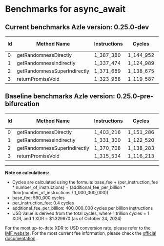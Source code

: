 # Benchmarks for async_await

## Current benchmarks Azle version: 0.25.0-dev

| Id  | Method Name                  | Instructions | Cycles    | USD           | USD/Million Calls | Change                             |
| --- | ---------------------------- | ------------ | --------- | ------------- | ----------------- | ---------------------------------- |
| 0   | getRandomnessDirectly        | 1_387_380    | 1_144_952 | $0.0000015224 | $1.52             | <font color="green">-15_836</font> |
| 1   | getRandomnessIndirectly      | 1_337_474    | 1_124_989 | $0.0000014959 | $1.49             | <font color="red">+6_174</font>    |
| 2   | getRandomnessSuperIndirectly | 1_371_689    | 1_138_675 | $0.0000015141 | $1.51             | <font color="red">+981</font>      |
| 3   | returnPromiseVoid            | 1_323_968    | 1_119_587 | $0.0000014887 | $1.48             | <font color="red">+8_434</font>    |

## Baseline benchmarks Azle version: 0.25.0-pre-bifurcation

| Id  | Method Name                  | Instructions | Cycles    | USD           | USD/Million Calls |
| --- | ---------------------------- | ------------ | --------- | ------------- | ----------------- |
| 0   | getRandomnessDirectly        | 1_403_216    | 1_151_286 | $0.0000015308 | $1.53             |
| 1   | getRandomnessIndirectly      | 1_331_300    | 1_122_520 | $0.0000014926 | $1.49             |
| 2   | getRandomnessSuperIndirectly | 1_370_708    | 1_138_283 | $0.0000015135 | $1.51             |
| 3   | returnPromiseVoid            | 1_315_534    | 1_116_213 | $0.0000014842 | $1.48             |

---

**Note on calculations:**

-   Cycles are calculated using the formula: base_fee + (per_instruction_fee \* number_of_instructions) + (additional_fee_per_billion \* floor(number_of_instructions / 1_000_000_000))
-   base_fee: 590_000 cycles
-   per_instruction_fee: 0.4 cycles
-   additional_fee_per_billion: 400_000_000 cycles per billion instructions
-   USD value is derived from the total cycles, where 1 trillion cycles = 1 XDR, and 1 XDR = $1.329670 (as of October 24, 2024)

For the most up-to-date XDR to USD conversion rate, please refer to the [IMF website](https://www.imf.org/external/np/fin/data/rms_sdrv.aspx).
For the most current fee information, please check the [official documentation](https://internetcomputer.org/docs/current/developer-docs/gas-cost#execution).
